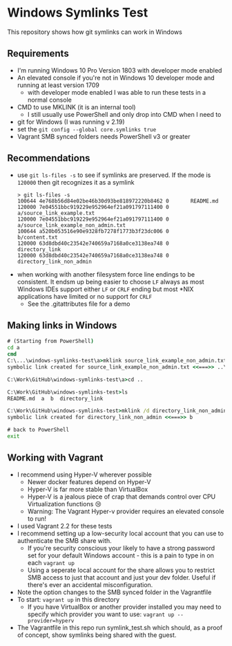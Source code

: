 # Windows Symlinks Test

This repository shows how git symlinks can work in Windows

## Requirements

- I'm running Windows 10 Pro Version 1803 with developer mode enabled
- An elevated console if you're not in Windows 10 developer mode and running at least version 1709
    - with developer mode enabled I was able to run these tests in a normal console
- CMD to use MKLINK (it is an internal tool)
    - I still usually use PowerShell and only drop into CMD when I need to
- git for Windows (I was running v 2.19)
- set the `git config --global core.symlinks true`
- Vagrant SMB synced folders needs PowerShell v3 or greater

## Recommendations

- use `git ls-files -s` to see if symlinks are preserved. If the mode is
  `120000` then git recognizes it as a symlink
    ```
    > git ls-files -s
    100644 4e768b56d84e02be46b30d93be818972220b8462 0       README.md
    120000 7e04551bbc919229e952964ef21a091797111400 0       a/source_link_example.txt
    120000 7e04551bbc919229e952964ef21a091797111400 0       a/source_link_example_non_admin.txt
    100644 a520b053516e90e9328fb7278f1773b3f23dc006 0       b/content.txt
    120000 63d8dbd40c23542e740659a7168a0ce3138ea748 0       directory_link
    120000 63d8dbd40c23542e740659a7168a0ce3138ea748 0       directory_link_non_admin
    ```
- when working with another filesystem force line endings to be consistent. It endsm up being easier to
  choose `LF` always as most Windows IDEs support either `LF` or `CRLF` ending but most *NIX
  applications have limited or no support for `CRLF`
  - See the .gitattributes file for a demo

## Making links in Windows  

```cmd
# (Starting from PowerShell)
cd a
cmd
C:\...\windows-symlinks-test\a>mklink source_link_example_non_admin.txt ..\b\content.txt
symbolic link created for source_link_example_non_admin.txt <<===>> ..\b\content.txt

C:\Work\GitHub\windows-symlinks-test\a>cd ..

C:\Work\GitHub\windows-symlinks-test>ls
README.md  a  b  directory_link

C:\Work\GitHub\windows-symlinks-test>mklink /d directory_link_non_admin b
symbolic link created for directory_link_non_admin <<===>> b

# back to PowerShell
exit
```

## Working with Vagrant

- I recommend using Hyper-V wherever possible
    - Newer docker features depend on Hyper-V
    - Hyper-V is far more stable than VirtualBox
    - Hyper-V is a jealous piece of crap that demands control over 
      CPU Virtualization functions 😢
    - Warning: The Vagrant Hyper-v provider requires an elevated console
      to run!
- I used Vagrant 2.2 for these tests
- I recommend setting up a low-security local account that you can use
  to authenticate the SMB share with.
  - If you're security conscious your likely to have a strong password
    set for your default Windows account - this is a pain to type in
    on each `vagrant up`
  - Using a seperate local account for the share allows you to restrict
    SMB access to just that account and just your dev folder. Useful
    if there's ever an accidental misconfiguration.
- Note the option changes to the SMB synced folder in the Vagrantfile
- To start: `vagrant up` in this directory
    - If you have VirtualBox or another provider installed you may need
      to specify which provider you want to use:
      `vagrant up --provider=hyperv`
- The Vagrantfile in this repo run symlink_test.sh which should, as a 
  proof of concept, show symlinks being shared with the guest.
